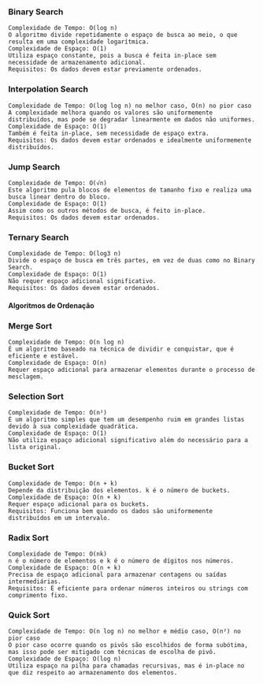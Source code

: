 ### Binary Search

    Complexidade de Tempo: O(log n)
    O algoritmo divide repetidamente o espaço de busca ao meio, o que resulta em uma complexidade logarítmica.
    Complexidade de Espaço: O(1)
    Utiliza espaço constante, pois a busca é feita in-place sem necessidade de armazenamento adicional.
    Requisitos: Os dados devem estar previamente ordenados.

### Interpolation Search

    Complexidade de Tempo: O(log log n) no melhor caso, O(n) no pior caso
    A complexidade melhora quando os valores são uniformemente distribuídos, mas pode se degradar linearmente em dados não uniformes.
    Complexidade de Espaço: O(1)
    Também é feita in-place, sem necessidade de espaço extra.
    Requisitos: Os dados devem estar ordenados e idealmente uniformemente distribuídos.

### Jump Search

    Complexidade de Tempo: O(√n)
    Este algoritmo pula blocos de elementos de tamanho fixo e realiza uma busca linear dentro do bloco.
    Complexidade de Espaço: O(1)
    Assim como os outros métodos de busca, é feito in-place.
    Requisitos: Os dados devem estar ordenados.

### Ternary Search

    Complexidade de Tempo: O(log3 n)
    Divide o espaço de busca em três partes, em vez de duas como no Binary Search.
    Complexidade de Espaço: O(1)
    Não requer espaço adicional significativo.
    Requisitos: Os dados devem estar ordenados.

#### Algoritmos de Ordenação

### Merge Sort

    Complexidade de Tempo: O(n log n)
    É um algoritmo baseado na técnica de dividir e conquistar, que é eficiente e estável.
    Complexidade de Espaço: O(n)
    Requer espaço adicional para armazenar elementos durante o processo de mesclagem.

### Selection Sort

    Complexidade de Tempo: O(n²)
    É um algoritmo simples que tem um desempenho ruim em grandes listas devido à sua complexidade quadrática.
    Complexidade de Espaço: O(1)
    Não utiliza espaço adicional significativo além do necessário para a lista original.

### Bucket Sort

    Complexidade de Tempo: O(n + k)
    Depende da distribuição dos elementos. k é o número de buckets.
    Complexidade de Espaço: O(n + k)
    Requer espaço adicional para os buckets.
    Requisitos: Funciona bem quando os dados são uniformemente distribuídos em um intervalo.

### Radix Sort

    Complexidade de Tempo: O(nk)
    n é o número de elementos e k é o número de dígitos nos números.
    Complexidade de Espaço: O(n + k)
    Precisa de espaço adicional para armazenar contagens ou saídas intermediárias.
    Requisitos: É eficiente para ordenar números inteiros ou strings com comprimento fixo.

### Quick Sort

    Complexidade de Tempo: O(n log n) no melhor e médio caso, O(n²) no pior caso
    O pior caso ocorre quando os pivôs são escolhidos de forma subótima, mas isso pode ser mitigado com técnicas de escolha de pivô.
    Complexidade de Espaço: O(log n)
    Utiliza espaço na pilha para chamadas recursivas, mas é in-place no que diz respeito ao armazenamento dos elementos.

